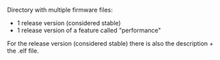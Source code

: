 Directory with multiple firmware files: 
- 1 release version (considered stable)
- 1 release version of a feature called "performance"

For the release version (considered stable) there is also the description + the .elf file.

